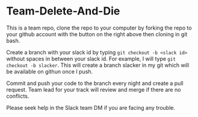 # Team-Delete-And-Die

This is a team repo, clone the repo to your computer by forking the repo to your github account with the button on the right above then cloning in git bash.

Create a branch with your slack id by typing `git checkout -b <slack id>` without spaces in between your slack id.
For example, I will type `git checkout -b slacker`. This will create a branch slacker in my git which will be available on githun once I push.

Commit and push your code to the branch every night and create a pull request. 
Team lead for your track will review and merge if there are no conflicts.

Please seek help in the Slack team DM if you are facing any trouble.
